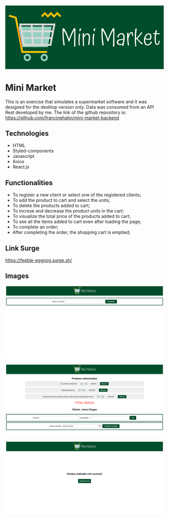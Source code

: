 ![Cover](./mini-market-logo.png)

# Mini Market

This is an exercise that simulates a supermarket software and it was designed for the desktop version only. Data was consumed from an API Rest developed by me. The link of the github repository is: https://github.com/francinehahn/mini-market-backend

## Technologies
* HTML
* Styled-components
* Javascript
* Axios
* React.js


## Functionalities
* To register a new client or select one of the registered clients;
* To add the product to cart and select the units;
* To delete the products added to cart;
* To increse and decrease the product units in the cart;
* To visualize the total price of the products added to cart;
* To see all the items added to cart even after loading the page;
* To complete an order;
* After completing the order, the shopping cart is emptied; 

## Link Surge
https://feeble-eggnog.surge.sh/

## Images
![First image](./print1.png)
<br>

![Second image](./print2.png)
<br>

![Third image](./print3.png)

